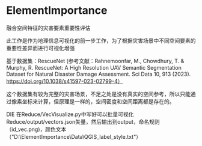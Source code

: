 # ElementImportance
融合空间特征的灾害要素重要性评估

此工作是作为地理信息可视化的前一步工作，为了根据灾害场景中不同空间要素的重要性差异而进行可视化增强

基于数据集：RescueNet (参考文献：Rahnemoonfar, M., Chowdhury, T. & Murphy, R. RescueNet: A High Resolution UAV Semantic Segmentation Dataset for Natural Disaster Damage Assessment. Sci Data 10, 913 (2023). https://doi.org/10.1038/s41597-023-02799-4）

这个数据集有较为完整的灾害场景，不足之处是没有真实的空间参考，所以只能通过像素坐标来计算，但原理是一样的，空间密度和空间距离都是存在的。

DIE
在Reduce/VecVisualize.py中写好可以批量可视化Reduce/output/vectors.json矢量，然后输出到output，命名规则（id_vec.png)，颜色文本（"D:\ElementImportance\Data\QGIS_label_style.txt"）